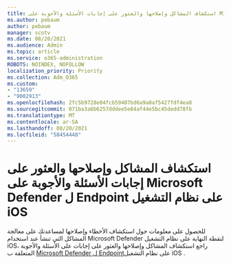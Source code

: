 ```yaml
---
title: استكشاف المشاكل وإصلاحها والعثور على إجابات الأسئلة والأجوبة على Microsoft Defender ل Endpoint على نظام التشغيل iOS
ms.author: pebaum
author: pebaum
manager: scotv
ms.date: 08/20/2021
ms.audience: Admin
ms.topic: article
ms.service: o365-administration
ROBOTS: NOINDEX, NOFOLLOW
localization_priority: Priority
ms.collection: Adm_O365
ms.custom:
- "13659"
- "9002913"
ms.openlocfilehash: 2fc5b9728e04fcb59407bd6a9a8af5427fdf4ea8
ms.sourcegitcommit: 071ba3a6b6257dddee5e84af44e5bc45dedd78fb
ms.translationtype: MT
ms.contentlocale: ar-SA
ms.lasthandoff: 08/20/2021
ms.locfileid: "58454448"
---
```

# <a name="troubleshoot-issues-and-find-answers-to-faqs-on-microsoft-defender-for-endpoint-on-ios"></a>استكشاف المشاكل وإصلاحها والعثور على إجابات الأسئلة والأجوبة على Microsoft Defender ل Endpoint على نظام التشغيل iOS

للحصول على معلومات حول استكشاف الأخطاء وإصلاحها لمساعدتك على معالجة المشاكل التي تنشأ عند استخدام Microsoft Defender لنقطة النهاية على نظام التشغيل iOS، راجع استكشاف المشاكل وإصلاحها والعثور على إجابات على الأسئلة والأجوبة المتعلقة ب [Microsoft Defender ل Endpoint](https://docs.microsoft.com/microsoft-365/security/defender-endpoint/ios-troubleshoot)على نظام التشغيل iOS .